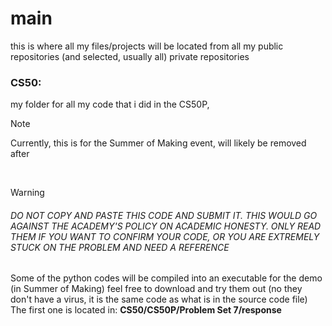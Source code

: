 # main
this is where all my files/projects will be located from all my public repositories (and selected, usually all) private repositories

### CS50: 
my folder for all my code that i did in the CS50P, 

> [!NOTE]
> Currently, this is for the Summer of Making event, will likely be removed after
<br>

> [!WARNING]
> #### <h6>DO NOT COPY AND PASTE THIS CODE AND SUBMIT IT. THIS WOULD GO AGAINST THE ACADEMY'S POLICY ON ACADEMIC HONESTY. ONLY READ THEM IF YOU WANT TO CONFIRM YOUR CODE, OR YOU ARE EXTREMELY STUCK ON THE PROBLEM AND NEED A REFERENCE</h6>

Some of the python codes will be compiled into an executable for the demo (in Summer of Making)
feel free to download and try them out (no they don't have a virus, it is the same code as what is in the source code file)
The first one is located in: **CS50/CS50P/Problem Set 7/response**

